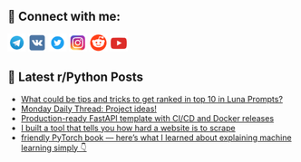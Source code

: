 ## 🔎 Connect with me:
[<img src="https://github.com/bullbesh/bullbesh/blob/main/images/Telegram.png" width="32" height="32" />](https://t.me/bullbesh)
[<img src="https://github.com/bullbesh/bullbesh/blob/main/images/VK.png" width="32" height="32" />](https://vk.com/bullbesh)
[<img src="https://github.com/bullbesh/bullbesh/blob/main/images/Twitter.png" width="32" height="32" />](https://twitter.com/bullbesh1)
[<img src="https://github.com/bullbesh/bullbesh/blob/main/images/Instagram.png" width="32" height="32" />](https://www.instagram.com/bullbesh)
[<img src="https://github.com/bullbesh/bullbesh/blob/main/images/Reddit.png" width="32" height="32" />](https://www.reddit.com/user/bullbesh)
[<img src="https://github.com/bullbesh/bullbesh/blob/main/images/YouTube.png" width="32" height="32" />](https://www.youtube.com/channel/UCtfjRs6uzgq5mfm8S06WTcg)

## 📕 Latest r/Python Posts
<!-- BLOG-POST-LIST:START -->
- [What could be tips and tricks to get ranked in top 10 in Luna Prompts?](https://www.reddit.com/r/Python/comments/1obcfl4/what_could_be_tips_and_tricks_to_get_ranked_in/)
- [Monday Daily Thread: Project ideas!](https://www.reddit.com/r/Python/comments/1ob573h/monday_daily_thread_project_ideas/)
- [Production-ready FastAPI template with CI/CD and Docker releases](https://www.reddit.com/r/Python/comments/1ob3xmq/productionready_fastapi_template_with_cicd_and/)
- [I built a tool that tells you how hard a website is to scrape](https://www.reddit.com/r/Python/comments/1ob3na1/i_built_a_tool_that_tells_you_how_hard_a_website/)
- [friendly PyTorch book — here’s what I learned about explaining machine learning simply 👇](https://www.reddit.com/r/Python/comments/1ob2vp3/friendly_pytorch_book_heres_what_i_learned_about/)
<!-- BLOG-POST-LIST:END -->
